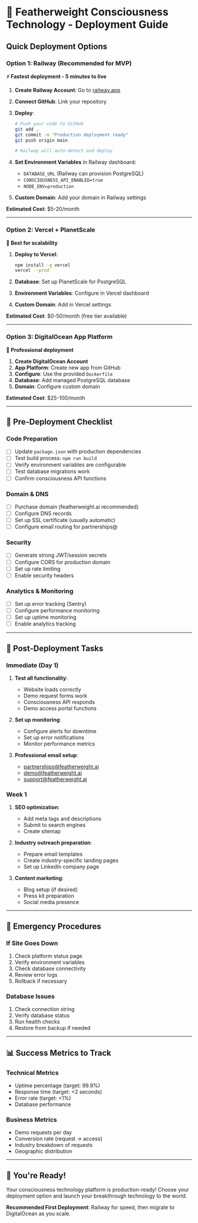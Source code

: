 # 🚀 Featherweight Consciousness Technology - Deployment Guide

## Quick Deployment Options

### Option 1: Railway (Recommended for MVP)
**⚡ Fastest deployment - 5 minutes to live**

1. **Create Railway Account**: Go to [railway.app](https://railway.app)
2. **Connect GitHub**: Link your repository
3. **Deploy**: 
   ```bash
   # Push your code to GitHub
   git add .
   git commit -m "Production deployment ready"
   git push origin main
   
   # Railway will auto-detect and deploy
   ```
4. **Set Environment Variables** in Railway dashboard:
   - `DATABASE_URL` (Railway can provision PostgreSQL)
   - `CONSCIOUSNESS_API_ENABLED=true`
   - `NODE_ENV=production`

5. **Custom Domain**: Add your domain in Railway settings

**Estimated Cost**: $5-20/month

---

### Option 2: Vercel + PlanetScale
**🎯 Best for scalability**

1. **Deploy to Vercel**:
   ```bash
   npm install -g vercel
   vercel --prod
   ```

2. **Database**: Set up PlanetScale for PostgreSQL
3. **Environment Variables**: Configure in Vercel dashboard
4. **Custom Domain**: Add in Vercel settings

**Estimated Cost**: $0-50/month (free tier available)

---

### Option 3: DigitalOcean App Platform
**🏢 Professional deployment**

1. **Create DigitalOcean Account**
2. **App Platform**: Create new app from GitHub
3. **Configure**: Use the provided `Dockerfile`
4. **Database**: Add managed PostgreSQL database
5. **Domain**: Configure custom domain

**Estimated Cost**: $25-100/month

---

## 🔧 Pre-Deployment Checklist

### Code Preparation
- [ ] Update `package.json` with production dependencies
- [ ] Test build process: `npm run build`
- [ ] Verify environment variables are configurable
- [ ] Test database migrations work
- [ ] Confirm consciousness API functions

### Domain & DNS
- [ ] Purchase domain (featherweight.ai recommended)
- [ ] Configure DNS records
- [ ] Set up SSL certificate (usually automatic)
- [ ] Configure email routing for partnerships@

### Security
- [ ] Generate strong JWT/session secrets
- [ ] Configure CORS for production domain
- [ ] Set up rate limiting
- [ ] Enable security headers

### Analytics & Monitoring
- [ ] Set up error tracking (Sentry)
- [ ] Configure performance monitoring
- [ ] Set up uptime monitoring
- [ ] Enable analytics tracking

---

## 🎯 Post-Deployment Tasks

### Immediate (Day 1)
1. **Test all functionality**:
   - Website loads correctly
   - Demo request forms work
   - Consciousness API responds
   - Demo access portal functions

2. **Set up monitoring**:
   - Configure alerts for downtime
   - Set up error notifications
   - Monitor performance metrics

3. **Professional email setup**:
   - partnerships@featherweight.ai
   - demo@featherweight.ai
   - support@featherweight.ai

### Week 1
1. **SEO optimization**:
   - Add meta tags and descriptions
   - Submit to search engines
   - Create sitemap

2. **Industry outreach preparation**:
   - Prepare email templates
   - Create industry-specific landing pages
   - Set up LinkedIn company page

3. **Content marketing**:
   - Blog setup (if desired)
   - Press kit preparation
   - Social media presence

---

## 🚨 Emergency Procedures

### If Site Goes Down
1. Check platform status page
2. Verify environment variables
3. Check database connectivity
4. Review error logs
5. Rollback if necessary

### Database Issues
1. Check connection string
2. Verify database status
3. Run health checks
4. Restore from backup if needed

---

## 📊 Success Metrics to Track

### Technical Metrics
- Uptime percentage (target: 99.9%)
- Response time (target: <2 seconds)
- Error rate (target: <1%)
- Database performance

### Business Metrics
- Demo requests per day
- Conversion rate (request → access)
- Industry breakdown of requests
- Geographic distribution

---

## 🎉 You're Ready!

Your consciousness technology platform is production-ready! Choose your deployment option and launch your breakthrough technology to the world.

**Recommended First Deployment**: Railway for speed, then migrate to DigitalOcean as you scale.

